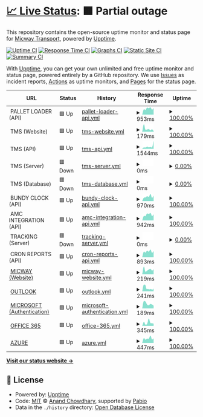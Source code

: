 # [📈 Live Status](https://status.micway.com.au): <!--live status--> **🟧 Partial outage**

This repository contains the open-source uptime monitor and status page for [Micway Transport](https://status.micway.com.au), powered by [Upptime](https://github.com/upptime/upptime).

[![Uptime CI](https://github.com/micway/healthcheck/workflows/Uptime%20CI/badge.svg)](https://github.com/micway/healthcheck/actions?query=workflow%3A%22Uptime+CI%22)
[![Response Time CI](https://github.com/micway/healthcheck/workflows/Response%20Time%20CI/badge.svg)](https://github.com/micway/healthcheck/actions?query=workflow%3A%22Response+Time+CI%22)
[![Graphs CI](https://github.com/micway/healthcheck/workflows/Graphs%20CI/badge.svg)](https://github.com/micway/healthcheck/actions?query=workflow%3A%22Graphs+CI%22)
[![Static Site CI](https://github.com/micway/healthcheck/workflows/Static%20Site%20CI/badge.svg)](https://github.com/micway/healthcheck/actions?query=workflow%3A%22Static+Site+CI%22)
[![Summary CI](https://github.com/micway/healthcheck/workflows/Summary%20CI/badge.svg)](https://github.com/micway/healthcheck/actions?query=workflow%3A%22Summary+CI%22)

With [Upptime](https://upptime.js.org), you can get your own unlimited and free uptime monitor and status page, powered entirely by a GitHub repository. We use [Issues](https://github.com/micway/healthcheck/issues) as incident reports, [Actions](https://github.com/micway/healthcheck/actions) as uptime monitors, and [Pages](https://status.micway.com.au) for the status page.

<!--start: status pages-->
<!-- This summary is generated by Upptime (https://github.com/upptime/upptime) -->
<!-- Do not edit this manually, your changes will be overwritten -->
<!-- prettier-ignore -->
| URL | Status | History | Response Time | Uptime |
| --- | ------ | ------- | ------------- | ------ |
| <img alt="" src="https://icons.duckduckgo.com/ip3/null.ico" height="13"> PALLET LOADER (API) | 🟩 Up | [pallet-loader-api.yml](https://github.com/micway/healthcheck/commits/HEAD/history/pallet-loader-api.yml) | <details><summary><img alt="Response time graph" src="./graphs/pallet-loader-api/response-time-week.png" height="20"> 953ms</summary><br><a href="https://status.micway.com.au/history/pallet-loader-api"><img alt="Response time 1217" src="https://img.shields.io/endpoint?url=https%3A%2F%2Fraw.githubusercontent.com%2Fmicway%2Fhealthcheck%2FHEAD%2Fapi%2Fpallet-loader-api%2Fresponse-time.json"></a><br><a href="https://status.micway.com.au/history/pallet-loader-api"><img alt="24-hour response time 997" src="https://img.shields.io/endpoint?url=https%3A%2F%2Fraw.githubusercontent.com%2Fmicway%2Fhealthcheck%2FHEAD%2Fapi%2Fpallet-loader-api%2Fresponse-time-day.json"></a><br><a href="https://status.micway.com.au/history/pallet-loader-api"><img alt="7-day response time 953" src="https://img.shields.io/endpoint?url=https%3A%2F%2Fraw.githubusercontent.com%2Fmicway%2Fhealthcheck%2FHEAD%2Fapi%2Fpallet-loader-api%2Fresponse-time-week.json"></a><br><a href="https://status.micway.com.au/history/pallet-loader-api"><img alt="30-day response time 955" src="https://img.shields.io/endpoint?url=https%3A%2F%2Fraw.githubusercontent.com%2Fmicway%2Fhealthcheck%2FHEAD%2Fapi%2Fpallet-loader-api%2Fresponse-time-month.json"></a><br><a href="https://status.micway.com.au/history/pallet-loader-api"><img alt="1-year response time 1217" src="https://img.shields.io/endpoint?url=https%3A%2F%2Fraw.githubusercontent.com%2Fmicway%2Fhealthcheck%2FHEAD%2Fapi%2Fpallet-loader-api%2Fresponse-time-year.json"></a></details> | <details><summary><a href="https://status.micway.com.au/history/pallet-loader-api">100.00%</a></summary><a href="https://status.micway.com.au/history/pallet-loader-api"><img alt="All-time uptime 100.00%" src="https://img.shields.io/endpoint?url=https%3A%2F%2Fraw.githubusercontent.com%2Fmicway%2Fhealthcheck%2FHEAD%2Fapi%2Fpallet-loader-api%2Fuptime.json"></a><br><a href="https://status.micway.com.au/history/pallet-loader-api"><img alt="24-hour uptime 100.00%" src="https://img.shields.io/endpoint?url=https%3A%2F%2Fraw.githubusercontent.com%2Fmicway%2Fhealthcheck%2FHEAD%2Fapi%2Fpallet-loader-api%2Fuptime-day.json"></a><br><a href="https://status.micway.com.au/history/pallet-loader-api"><img alt="7-day uptime 100.00%" src="https://img.shields.io/endpoint?url=https%3A%2F%2Fraw.githubusercontent.com%2Fmicway%2Fhealthcheck%2FHEAD%2Fapi%2Fpallet-loader-api%2Fuptime-week.json"></a><br><a href="https://status.micway.com.au/history/pallet-loader-api"><img alt="30-day uptime 100.00%" src="https://img.shields.io/endpoint?url=https%3A%2F%2Fraw.githubusercontent.com%2Fmicway%2Fhealthcheck%2FHEAD%2Fapi%2Fpallet-loader-api%2Fuptime-month.json"></a><br><a href="https://status.micway.com.au/history/pallet-loader-api"><img alt="1-year uptime 100.00%" src="https://img.shields.io/endpoint?url=https%3A%2F%2Fraw.githubusercontent.com%2Fmicway%2Fhealthcheck%2FHEAD%2Fapi%2Fpallet-loader-api%2Fuptime-year.json"></a></details>
| <img alt="" src="https://icons.duckduckgo.com/ip3/null.ico" height="13"> TMS (Website) | 🟩 Up | [tms-website.yml](https://github.com/micway/healthcheck/commits/HEAD/history/tms-website.yml) | <details><summary><img alt="Response time graph" src="./graphs/tms-website/response-time-week.png" height="20"> 179ms</summary><br><a href="https://status.micway.com.au/history/tms-website"><img alt="Response time 231" src="https://img.shields.io/endpoint?url=https%3A%2F%2Fraw.githubusercontent.com%2Fmicway%2Fhealthcheck%2FHEAD%2Fapi%2Ftms-website%2Fresponse-time.json"></a><br><a href="https://status.micway.com.au/history/tms-website"><img alt="24-hour response time 205" src="https://img.shields.io/endpoint?url=https%3A%2F%2Fraw.githubusercontent.com%2Fmicway%2Fhealthcheck%2FHEAD%2Fapi%2Ftms-website%2Fresponse-time-day.json"></a><br><a href="https://status.micway.com.au/history/tms-website"><img alt="7-day response time 179" src="https://img.shields.io/endpoint?url=https%3A%2F%2Fraw.githubusercontent.com%2Fmicway%2Fhealthcheck%2FHEAD%2Fapi%2Ftms-website%2Fresponse-time-week.json"></a><br><a href="https://status.micway.com.au/history/tms-website"><img alt="30-day response time 217" src="https://img.shields.io/endpoint?url=https%3A%2F%2Fraw.githubusercontent.com%2Fmicway%2Fhealthcheck%2FHEAD%2Fapi%2Ftms-website%2Fresponse-time-month.json"></a><br><a href="https://status.micway.com.au/history/tms-website"><img alt="1-year response time 231" src="https://img.shields.io/endpoint?url=https%3A%2F%2Fraw.githubusercontent.com%2Fmicway%2Fhealthcheck%2FHEAD%2Fapi%2Ftms-website%2Fresponse-time-year.json"></a></details> | <details><summary><a href="https://status.micway.com.au/history/tms-website">100.00%</a></summary><a href="https://status.micway.com.au/history/tms-website"><img alt="All-time uptime 100.00%" src="https://img.shields.io/endpoint?url=https%3A%2F%2Fraw.githubusercontent.com%2Fmicway%2Fhealthcheck%2FHEAD%2Fapi%2Ftms-website%2Fuptime.json"></a><br><a href="https://status.micway.com.au/history/tms-website"><img alt="24-hour uptime 100.00%" src="https://img.shields.io/endpoint?url=https%3A%2F%2Fraw.githubusercontent.com%2Fmicway%2Fhealthcheck%2FHEAD%2Fapi%2Ftms-website%2Fuptime-day.json"></a><br><a href="https://status.micway.com.au/history/tms-website"><img alt="7-day uptime 100.00%" src="https://img.shields.io/endpoint?url=https%3A%2F%2Fraw.githubusercontent.com%2Fmicway%2Fhealthcheck%2FHEAD%2Fapi%2Ftms-website%2Fuptime-week.json"></a><br><a href="https://status.micway.com.au/history/tms-website"><img alt="30-day uptime 100.00%" src="https://img.shields.io/endpoint?url=https%3A%2F%2Fraw.githubusercontent.com%2Fmicway%2Fhealthcheck%2FHEAD%2Fapi%2Ftms-website%2Fuptime-month.json"></a><br><a href="https://status.micway.com.au/history/tms-website"><img alt="1-year uptime 100.00%" src="https://img.shields.io/endpoint?url=https%3A%2F%2Fraw.githubusercontent.com%2Fmicway%2Fhealthcheck%2FHEAD%2Fapi%2Ftms-website%2Fuptime-year.json"></a></details>
| <img alt="" src="https://icons.duckduckgo.com/ip3/null.ico" height="13"> TMS (API) | 🟩 Up | [tms-api.yml](https://github.com/micway/healthcheck/commits/HEAD/history/tms-api.yml) | <details><summary><img alt="Response time graph" src="./graphs/tms-api/response-time-week.png" height="20"> 1544ms</summary><br><a href="https://status.micway.com.au/history/tms-api"><img alt="Response time 1126" src="https://img.shields.io/endpoint?url=https%3A%2F%2Fraw.githubusercontent.com%2Fmicway%2Fhealthcheck%2FHEAD%2Fapi%2Ftms-api%2Fresponse-time.json"></a><br><a href="https://status.micway.com.au/history/tms-api"><img alt="24-hour response time 839" src="https://img.shields.io/endpoint?url=https%3A%2F%2Fraw.githubusercontent.com%2Fmicway%2Fhealthcheck%2FHEAD%2Fapi%2Ftms-api%2Fresponse-time-day.json"></a><br><a href="https://status.micway.com.au/history/tms-api"><img alt="7-day response time 1544" src="https://img.shields.io/endpoint?url=https%3A%2F%2Fraw.githubusercontent.com%2Fmicway%2Fhealthcheck%2FHEAD%2Fapi%2Ftms-api%2Fresponse-time-week.json"></a><br><a href="https://status.micway.com.au/history/tms-api"><img alt="30-day response time 1083" src="https://img.shields.io/endpoint?url=https%3A%2F%2Fraw.githubusercontent.com%2Fmicway%2Fhealthcheck%2FHEAD%2Fapi%2Ftms-api%2Fresponse-time-month.json"></a><br><a href="https://status.micway.com.au/history/tms-api"><img alt="1-year response time 1126" src="https://img.shields.io/endpoint?url=https%3A%2F%2Fraw.githubusercontent.com%2Fmicway%2Fhealthcheck%2FHEAD%2Fapi%2Ftms-api%2Fresponse-time-year.json"></a></details> | <details><summary><a href="https://status.micway.com.au/history/tms-api">100.00%</a></summary><a href="https://status.micway.com.au/history/tms-api"><img alt="All-time uptime 99.98%" src="https://img.shields.io/endpoint?url=https%3A%2F%2Fraw.githubusercontent.com%2Fmicway%2Fhealthcheck%2FHEAD%2Fapi%2Ftms-api%2Fuptime.json"></a><br><a href="https://status.micway.com.au/history/tms-api"><img alt="24-hour uptime 100.00%" src="https://img.shields.io/endpoint?url=https%3A%2F%2Fraw.githubusercontent.com%2Fmicway%2Fhealthcheck%2FHEAD%2Fapi%2Ftms-api%2Fuptime-day.json"></a><br><a href="https://status.micway.com.au/history/tms-api"><img alt="7-day uptime 100.00%" src="https://img.shields.io/endpoint?url=https%3A%2F%2Fraw.githubusercontent.com%2Fmicway%2Fhealthcheck%2FHEAD%2Fapi%2Ftms-api%2Fuptime-week.json"></a><br><a href="https://status.micway.com.au/history/tms-api"><img alt="30-day uptime 100.00%" src="https://img.shields.io/endpoint?url=https%3A%2F%2Fraw.githubusercontent.com%2Fmicway%2Fhealthcheck%2FHEAD%2Fapi%2Ftms-api%2Fuptime-month.json"></a><br><a href="https://status.micway.com.au/history/tms-api"><img alt="1-year uptime 99.98%" src="https://img.shields.io/endpoint?url=https%3A%2F%2Fraw.githubusercontent.com%2Fmicway%2Fhealthcheck%2FHEAD%2Fapi%2Ftms-api%2Fuptime-year.json"></a></details>
| <img alt="" src="https://icons.duckduckgo.com/ip3/null.ico" height="13"> TMS (Server) | 🟥 Down | [tms-server.yml](https://github.com/micway/healthcheck/commits/HEAD/history/tms-server.yml) | <details><summary><img alt="Response time graph" src="./graphs/tms-server/response-time-week.png" height="20"> 0ms</summary><br><a href="https://status.micway.com.au/history/tms-server"><img alt="Response time 0" src="https://img.shields.io/endpoint?url=https%3A%2F%2Fraw.githubusercontent.com%2Fmicway%2Fhealthcheck%2FHEAD%2Fapi%2Ftms-server%2Fresponse-time.json"></a><br><a href="https://status.micway.com.au/history/tms-server"><img alt="24-hour response time 0" src="https://img.shields.io/endpoint?url=https%3A%2F%2Fraw.githubusercontent.com%2Fmicway%2Fhealthcheck%2FHEAD%2Fapi%2Ftms-server%2Fresponse-time-day.json"></a><br><a href="https://status.micway.com.au/history/tms-server"><img alt="7-day response time 0" src="https://img.shields.io/endpoint?url=https%3A%2F%2Fraw.githubusercontent.com%2Fmicway%2Fhealthcheck%2FHEAD%2Fapi%2Ftms-server%2Fresponse-time-week.json"></a><br><a href="https://status.micway.com.au/history/tms-server"><img alt="30-day response time 0" src="https://img.shields.io/endpoint?url=https%3A%2F%2Fraw.githubusercontent.com%2Fmicway%2Fhealthcheck%2FHEAD%2Fapi%2Ftms-server%2Fresponse-time-month.json"></a><br><a href="https://status.micway.com.au/history/tms-server"><img alt="1-year response time 0" src="https://img.shields.io/endpoint?url=https%3A%2F%2Fraw.githubusercontent.com%2Fmicway%2Fhealthcheck%2FHEAD%2Fapi%2Ftms-server%2Fresponse-time-year.json"></a></details> | <details><summary><a href="https://status.micway.com.au/history/tms-server">0.00%</a></summary><a href="https://status.micway.com.au/history/tms-server"><img alt="All-time uptime 0.00%" src="https://img.shields.io/endpoint?url=https%3A%2F%2Fraw.githubusercontent.com%2Fmicway%2Fhealthcheck%2FHEAD%2Fapi%2Ftms-server%2Fuptime.json"></a><br><a href="https://status.micway.com.au/history/tms-server"><img alt="24-hour uptime 0.00%" src="https://img.shields.io/endpoint?url=https%3A%2F%2Fraw.githubusercontent.com%2Fmicway%2Fhealthcheck%2FHEAD%2Fapi%2Ftms-server%2Fuptime-day.json"></a><br><a href="https://status.micway.com.au/history/tms-server"><img alt="7-day uptime 0.00%" src="https://img.shields.io/endpoint?url=https%3A%2F%2Fraw.githubusercontent.com%2Fmicway%2Fhealthcheck%2FHEAD%2Fapi%2Ftms-server%2Fuptime-week.json"></a><br><a href="https://status.micway.com.au/history/tms-server"><img alt="30-day uptime 0.00%" src="https://img.shields.io/endpoint?url=https%3A%2F%2Fraw.githubusercontent.com%2Fmicway%2Fhealthcheck%2FHEAD%2Fapi%2Ftms-server%2Fuptime-month.json"></a><br><a href="https://status.micway.com.au/history/tms-server"><img alt="1-year uptime 0.00%" src="https://img.shields.io/endpoint?url=https%3A%2F%2Fraw.githubusercontent.com%2Fmicway%2Fhealthcheck%2FHEAD%2Fapi%2Ftms-server%2Fuptime-year.json"></a></details>
| <img alt="" src="https://icons.duckduckgo.com/ip3/null.ico" height="13"> TMS (Database) | 🟥 Down | [tms-database.yml](https://github.com/micway/healthcheck/commits/HEAD/history/tms-database.yml) | <details><summary><img alt="Response time graph" src="./graphs/tms-database/response-time-week.png" height="20"> 0ms</summary><br><a href="https://status.micway.com.au/history/tms-database"><img alt="Response time 0" src="https://img.shields.io/endpoint?url=https%3A%2F%2Fraw.githubusercontent.com%2Fmicway%2Fhealthcheck%2FHEAD%2Fapi%2Ftms-database%2Fresponse-time.json"></a><br><a href="https://status.micway.com.au/history/tms-database"><img alt="24-hour response time 0" src="https://img.shields.io/endpoint?url=https%3A%2F%2Fraw.githubusercontent.com%2Fmicway%2Fhealthcheck%2FHEAD%2Fapi%2Ftms-database%2Fresponse-time-day.json"></a><br><a href="https://status.micway.com.au/history/tms-database"><img alt="7-day response time 0" src="https://img.shields.io/endpoint?url=https%3A%2F%2Fraw.githubusercontent.com%2Fmicway%2Fhealthcheck%2FHEAD%2Fapi%2Ftms-database%2Fresponse-time-week.json"></a><br><a href="https://status.micway.com.au/history/tms-database"><img alt="30-day response time 0" src="https://img.shields.io/endpoint?url=https%3A%2F%2Fraw.githubusercontent.com%2Fmicway%2Fhealthcheck%2FHEAD%2Fapi%2Ftms-database%2Fresponse-time-month.json"></a><br><a href="https://status.micway.com.au/history/tms-database"><img alt="1-year response time 0" src="https://img.shields.io/endpoint?url=https%3A%2F%2Fraw.githubusercontent.com%2Fmicway%2Fhealthcheck%2FHEAD%2Fapi%2Ftms-database%2Fresponse-time-year.json"></a></details> | <details><summary><a href="https://status.micway.com.au/history/tms-database">0.00%</a></summary><a href="https://status.micway.com.au/history/tms-database"><img alt="All-time uptime 0.00%" src="https://img.shields.io/endpoint?url=https%3A%2F%2Fraw.githubusercontent.com%2Fmicway%2Fhealthcheck%2FHEAD%2Fapi%2Ftms-database%2Fuptime.json"></a><br><a href="https://status.micway.com.au/history/tms-database"><img alt="24-hour uptime 0.00%" src="https://img.shields.io/endpoint?url=https%3A%2F%2Fraw.githubusercontent.com%2Fmicway%2Fhealthcheck%2FHEAD%2Fapi%2Ftms-database%2Fuptime-day.json"></a><br><a href="https://status.micway.com.au/history/tms-database"><img alt="7-day uptime 0.00%" src="https://img.shields.io/endpoint?url=https%3A%2F%2Fraw.githubusercontent.com%2Fmicway%2Fhealthcheck%2FHEAD%2Fapi%2Ftms-database%2Fuptime-week.json"></a><br><a href="https://status.micway.com.au/history/tms-database"><img alt="30-day uptime 0.00%" src="https://img.shields.io/endpoint?url=https%3A%2F%2Fraw.githubusercontent.com%2Fmicway%2Fhealthcheck%2FHEAD%2Fapi%2Ftms-database%2Fuptime-month.json"></a><br><a href="https://status.micway.com.au/history/tms-database"><img alt="1-year uptime 0.00%" src="https://img.shields.io/endpoint?url=https%3A%2F%2Fraw.githubusercontent.com%2Fmicway%2Fhealthcheck%2FHEAD%2Fapi%2Ftms-database%2Fuptime-year.json"></a></details>
| <img alt="" src="https://icons.duckduckgo.com/ip3/null.ico" height="13"> BUNDY CLOCK (API) | 🟩 Up | [bundy-clock-api.yml](https://github.com/micway/healthcheck/commits/HEAD/history/bundy-clock-api.yml) | <details><summary><img alt="Response time graph" src="./graphs/bundy-clock-api/response-time-week.png" height="20"> 970ms</summary><br><a href="https://status.micway.com.au/history/bundy-clock-api"><img alt="Response time 930" src="https://img.shields.io/endpoint?url=https%3A%2F%2Fraw.githubusercontent.com%2Fmicway%2Fhealthcheck%2FHEAD%2Fapi%2Fbundy-clock-api%2Fresponse-time.json"></a><br><a href="https://status.micway.com.au/history/bundy-clock-api"><img alt="24-hour response time 966" src="https://img.shields.io/endpoint?url=https%3A%2F%2Fraw.githubusercontent.com%2Fmicway%2Fhealthcheck%2FHEAD%2Fapi%2Fbundy-clock-api%2Fresponse-time-day.json"></a><br><a href="https://status.micway.com.au/history/bundy-clock-api"><img alt="7-day response time 970" src="https://img.shields.io/endpoint?url=https%3A%2F%2Fraw.githubusercontent.com%2Fmicway%2Fhealthcheck%2FHEAD%2Fapi%2Fbundy-clock-api%2Fresponse-time-week.json"></a><br><a href="https://status.micway.com.au/history/bundy-clock-api"><img alt="30-day response time 930" src="https://img.shields.io/endpoint?url=https%3A%2F%2Fraw.githubusercontent.com%2Fmicway%2Fhealthcheck%2FHEAD%2Fapi%2Fbundy-clock-api%2Fresponse-time-month.json"></a><br><a href="https://status.micway.com.au/history/bundy-clock-api"><img alt="1-year response time 930" src="https://img.shields.io/endpoint?url=https%3A%2F%2Fraw.githubusercontent.com%2Fmicway%2Fhealthcheck%2FHEAD%2Fapi%2Fbundy-clock-api%2Fresponse-time-year.json"></a></details> | <details><summary><a href="https://status.micway.com.au/history/bundy-clock-api">100.00%</a></summary><a href="https://status.micway.com.au/history/bundy-clock-api"><img alt="All-time uptime 100.00%" src="https://img.shields.io/endpoint?url=https%3A%2F%2Fraw.githubusercontent.com%2Fmicway%2Fhealthcheck%2FHEAD%2Fapi%2Fbundy-clock-api%2Fuptime.json"></a><br><a href="https://status.micway.com.au/history/bundy-clock-api"><img alt="24-hour uptime 100.00%" src="https://img.shields.io/endpoint?url=https%3A%2F%2Fraw.githubusercontent.com%2Fmicway%2Fhealthcheck%2FHEAD%2Fapi%2Fbundy-clock-api%2Fuptime-day.json"></a><br><a href="https://status.micway.com.au/history/bundy-clock-api"><img alt="7-day uptime 100.00%" src="https://img.shields.io/endpoint?url=https%3A%2F%2Fraw.githubusercontent.com%2Fmicway%2Fhealthcheck%2FHEAD%2Fapi%2Fbundy-clock-api%2Fuptime-week.json"></a><br><a href="https://status.micway.com.au/history/bundy-clock-api"><img alt="30-day uptime 100.00%" src="https://img.shields.io/endpoint?url=https%3A%2F%2Fraw.githubusercontent.com%2Fmicway%2Fhealthcheck%2FHEAD%2Fapi%2Fbundy-clock-api%2Fuptime-month.json"></a><br><a href="https://status.micway.com.au/history/bundy-clock-api"><img alt="1-year uptime 100.00%" src="https://img.shields.io/endpoint?url=https%3A%2F%2Fraw.githubusercontent.com%2Fmicway%2Fhealthcheck%2FHEAD%2Fapi%2Fbundy-clock-api%2Fuptime-year.json"></a></details>
| <img alt="" src="https://icons.duckduckgo.com/ip3/null.ico" height="13"> AMC INTEGRATION (API) | 🟩 Up | [amc-integration-api.yml](https://github.com/micway/healthcheck/commits/HEAD/history/amc-integration-api.yml) | <details><summary><img alt="Response time graph" src="./graphs/amc-integration-api/response-time-week.png" height="20"> 942ms</summary><br><a href="https://status.micway.com.au/history/amc-integration-api"><img alt="Response time 1064" src="https://img.shields.io/endpoint?url=https%3A%2F%2Fraw.githubusercontent.com%2Fmicway%2Fhealthcheck%2FHEAD%2Fapi%2Famc-integration-api%2Fresponse-time.json"></a><br><a href="https://status.micway.com.au/history/amc-integration-api"><img alt="24-hour response time 1054" src="https://img.shields.io/endpoint?url=https%3A%2F%2Fraw.githubusercontent.com%2Fmicway%2Fhealthcheck%2FHEAD%2Fapi%2Famc-integration-api%2Fresponse-time-day.json"></a><br><a href="https://status.micway.com.au/history/amc-integration-api"><img alt="7-day response time 942" src="https://img.shields.io/endpoint?url=https%3A%2F%2Fraw.githubusercontent.com%2Fmicway%2Fhealthcheck%2FHEAD%2Fapi%2Famc-integration-api%2Fresponse-time-week.json"></a><br><a href="https://status.micway.com.au/history/amc-integration-api"><img alt="30-day response time 1018" src="https://img.shields.io/endpoint?url=https%3A%2F%2Fraw.githubusercontent.com%2Fmicway%2Fhealthcheck%2FHEAD%2Fapi%2Famc-integration-api%2Fresponse-time-month.json"></a><br><a href="https://status.micway.com.au/history/amc-integration-api"><img alt="1-year response time 1064" src="https://img.shields.io/endpoint?url=https%3A%2F%2Fraw.githubusercontent.com%2Fmicway%2Fhealthcheck%2FHEAD%2Fapi%2Famc-integration-api%2Fresponse-time-year.json"></a></details> | <details><summary><a href="https://status.micway.com.au/history/amc-integration-api">100.00%</a></summary><a href="https://status.micway.com.au/history/amc-integration-api"><img alt="All-time uptime 99.93%" src="https://img.shields.io/endpoint?url=https%3A%2F%2Fraw.githubusercontent.com%2Fmicway%2Fhealthcheck%2FHEAD%2Fapi%2Famc-integration-api%2Fuptime.json"></a><br><a href="https://status.micway.com.au/history/amc-integration-api"><img alt="24-hour uptime 100.00%" src="https://img.shields.io/endpoint?url=https%3A%2F%2Fraw.githubusercontent.com%2Fmicway%2Fhealthcheck%2FHEAD%2Fapi%2Famc-integration-api%2Fuptime-day.json"></a><br><a href="https://status.micway.com.au/history/amc-integration-api"><img alt="7-day uptime 100.00%" src="https://img.shields.io/endpoint?url=https%3A%2F%2Fraw.githubusercontent.com%2Fmicway%2Fhealthcheck%2FHEAD%2Fapi%2Famc-integration-api%2Fuptime-week.json"></a><br><a href="https://status.micway.com.au/history/amc-integration-api"><img alt="30-day uptime 99.85%" src="https://img.shields.io/endpoint?url=https%3A%2F%2Fraw.githubusercontent.com%2Fmicway%2Fhealthcheck%2FHEAD%2Fapi%2Famc-integration-api%2Fuptime-month.json"></a><br><a href="https://status.micway.com.au/history/amc-integration-api"><img alt="1-year uptime 99.93%" src="https://img.shields.io/endpoint?url=https%3A%2F%2Fraw.githubusercontent.com%2Fmicway%2Fhealthcheck%2FHEAD%2Fapi%2Famc-integration-api%2Fuptime-year.json"></a></details>
| <img alt="" src="https://icons.duckduckgo.com/ip3/null.ico" height="13"> TRACKING (Server) | 🟥 Down | [tracking-server.yml](https://github.com/micway/healthcheck/commits/HEAD/history/tracking-server.yml) | <details><summary><img alt="Response time graph" src="./graphs/tracking-server/response-time-week.png" height="20"> 0ms</summary><br><a href="https://status.micway.com.au/history/tracking-server"><img alt="Response time 0" src="https://img.shields.io/endpoint?url=https%3A%2F%2Fraw.githubusercontent.com%2Fmicway%2Fhealthcheck%2FHEAD%2Fapi%2Ftracking-server%2Fresponse-time.json"></a><br><a href="https://status.micway.com.au/history/tracking-server"><img alt="24-hour response time 0" src="https://img.shields.io/endpoint?url=https%3A%2F%2Fraw.githubusercontent.com%2Fmicway%2Fhealthcheck%2FHEAD%2Fapi%2Ftracking-server%2Fresponse-time-day.json"></a><br><a href="https://status.micway.com.au/history/tracking-server"><img alt="7-day response time 0" src="https://img.shields.io/endpoint?url=https%3A%2F%2Fraw.githubusercontent.com%2Fmicway%2Fhealthcheck%2FHEAD%2Fapi%2Ftracking-server%2Fresponse-time-week.json"></a><br><a href="https://status.micway.com.au/history/tracking-server"><img alt="30-day response time 0" src="https://img.shields.io/endpoint?url=https%3A%2F%2Fraw.githubusercontent.com%2Fmicway%2Fhealthcheck%2FHEAD%2Fapi%2Ftracking-server%2Fresponse-time-month.json"></a><br><a href="https://status.micway.com.au/history/tracking-server"><img alt="1-year response time 0" src="https://img.shields.io/endpoint?url=https%3A%2F%2Fraw.githubusercontent.com%2Fmicway%2Fhealthcheck%2FHEAD%2Fapi%2Ftracking-server%2Fresponse-time-year.json"></a></details> | <details><summary><a href="https://status.micway.com.au/history/tracking-server">0.00%</a></summary><a href="https://status.micway.com.au/history/tracking-server"><img alt="All-time uptime 0.00%" src="https://img.shields.io/endpoint?url=https%3A%2F%2Fraw.githubusercontent.com%2Fmicway%2Fhealthcheck%2FHEAD%2Fapi%2Ftracking-server%2Fuptime.json"></a><br><a href="https://status.micway.com.au/history/tracking-server"><img alt="24-hour uptime 0.00%" src="https://img.shields.io/endpoint?url=https%3A%2F%2Fraw.githubusercontent.com%2Fmicway%2Fhealthcheck%2FHEAD%2Fapi%2Ftracking-server%2Fuptime-day.json"></a><br><a href="https://status.micway.com.au/history/tracking-server"><img alt="7-day uptime 0.00%" src="https://img.shields.io/endpoint?url=https%3A%2F%2Fraw.githubusercontent.com%2Fmicway%2Fhealthcheck%2FHEAD%2Fapi%2Ftracking-server%2Fuptime-week.json"></a><br><a href="https://status.micway.com.au/history/tracking-server"><img alt="30-day uptime 0.00%" src="https://img.shields.io/endpoint?url=https%3A%2F%2Fraw.githubusercontent.com%2Fmicway%2Fhealthcheck%2FHEAD%2Fapi%2Ftracking-server%2Fuptime-month.json"></a><br><a href="https://status.micway.com.au/history/tracking-server"><img alt="1-year uptime 0.00%" src="https://img.shields.io/endpoint?url=https%3A%2F%2Fraw.githubusercontent.com%2Fmicway%2Fhealthcheck%2FHEAD%2Fapi%2Ftracking-server%2Fuptime-year.json"></a></details>
| <img alt="" src="https://icons.duckduckgo.com/ip3/null.ico" height="13"> CRON REPORTS (API) | 🟩 Up | [cron-reports-api.yml](https://github.com/micway/healthcheck/commits/HEAD/history/cron-reports-api.yml) | <details><summary><img alt="Response time graph" src="./graphs/cron-reports-api/response-time-week.png" height="20"> 893ms</summary><br><a href="https://status.micway.com.au/history/cron-reports-api"><img alt="Response time 924" src="https://img.shields.io/endpoint?url=https%3A%2F%2Fraw.githubusercontent.com%2Fmicway%2Fhealthcheck%2FHEAD%2Fapi%2Fcron-reports-api%2Fresponse-time.json"></a><br><a href="https://status.micway.com.au/history/cron-reports-api"><img alt="24-hour response time 827" src="https://img.shields.io/endpoint?url=https%3A%2F%2Fraw.githubusercontent.com%2Fmicway%2Fhealthcheck%2FHEAD%2Fapi%2Fcron-reports-api%2Fresponse-time-day.json"></a><br><a href="https://status.micway.com.au/history/cron-reports-api"><img alt="7-day response time 893" src="https://img.shields.io/endpoint?url=https%3A%2F%2Fraw.githubusercontent.com%2Fmicway%2Fhealthcheck%2FHEAD%2Fapi%2Fcron-reports-api%2Fresponse-time-week.json"></a><br><a href="https://status.micway.com.au/history/cron-reports-api"><img alt="30-day response time 949" src="https://img.shields.io/endpoint?url=https%3A%2F%2Fraw.githubusercontent.com%2Fmicway%2Fhealthcheck%2FHEAD%2Fapi%2Fcron-reports-api%2Fresponse-time-month.json"></a><br><a href="https://status.micway.com.au/history/cron-reports-api"><img alt="1-year response time 924" src="https://img.shields.io/endpoint?url=https%3A%2F%2Fraw.githubusercontent.com%2Fmicway%2Fhealthcheck%2FHEAD%2Fapi%2Fcron-reports-api%2Fresponse-time-year.json"></a></details> | <details><summary><a href="https://status.micway.com.au/history/cron-reports-api">100.00%</a></summary><a href="https://status.micway.com.au/history/cron-reports-api"><img alt="All-time uptime 100.00%" src="https://img.shields.io/endpoint?url=https%3A%2F%2Fraw.githubusercontent.com%2Fmicway%2Fhealthcheck%2FHEAD%2Fapi%2Fcron-reports-api%2Fuptime.json"></a><br><a href="https://status.micway.com.au/history/cron-reports-api"><img alt="24-hour uptime 100.00%" src="https://img.shields.io/endpoint?url=https%3A%2F%2Fraw.githubusercontent.com%2Fmicway%2Fhealthcheck%2FHEAD%2Fapi%2Fcron-reports-api%2Fuptime-day.json"></a><br><a href="https://status.micway.com.au/history/cron-reports-api"><img alt="7-day uptime 100.00%" src="https://img.shields.io/endpoint?url=https%3A%2F%2Fraw.githubusercontent.com%2Fmicway%2Fhealthcheck%2FHEAD%2Fapi%2Fcron-reports-api%2Fuptime-week.json"></a><br><a href="https://status.micway.com.au/history/cron-reports-api"><img alt="30-day uptime 100.00%" src="https://img.shields.io/endpoint?url=https%3A%2F%2Fraw.githubusercontent.com%2Fmicway%2Fhealthcheck%2FHEAD%2Fapi%2Fcron-reports-api%2Fuptime-month.json"></a><br><a href="https://status.micway.com.au/history/cron-reports-api"><img alt="1-year uptime 100.00%" src="https://img.shields.io/endpoint?url=https%3A%2F%2Fraw.githubusercontent.com%2Fmicway%2Fhealthcheck%2FHEAD%2Fapi%2Fcron-reports-api%2Fuptime-year.json"></a></details>
| <img alt="" src="https://icons.duckduckgo.com/ip3/www.micway.com.au.ico" height="13"> [MICWAY (Website)](https://www.micway.com.au) | 🟩 Up | [micway-website.yml](https://github.com/micway/healthcheck/commits/HEAD/history/micway-website.yml) | <details><summary><img alt="Response time graph" src="./graphs/micway-website/response-time-week.png" height="20"> 219ms</summary><br><a href="https://status.micway.com.au/history/micway-website"><img alt="Response time 144" src="https://img.shields.io/endpoint?url=https%3A%2F%2Fraw.githubusercontent.com%2Fmicway%2Fhealthcheck%2FHEAD%2Fapi%2Fmicway-website%2Fresponse-time.json"></a><br><a href="https://status.micway.com.au/history/micway-website"><img alt="24-hour response time 91" src="https://img.shields.io/endpoint?url=https%3A%2F%2Fraw.githubusercontent.com%2Fmicway%2Fhealthcheck%2FHEAD%2Fapi%2Fmicway-website%2Fresponse-time-day.json"></a><br><a href="https://status.micway.com.au/history/micway-website"><img alt="7-day response time 219" src="https://img.shields.io/endpoint?url=https%3A%2F%2Fraw.githubusercontent.com%2Fmicway%2Fhealthcheck%2FHEAD%2Fapi%2Fmicway-website%2Fresponse-time-week.json"></a><br><a href="https://status.micway.com.au/history/micway-website"><img alt="30-day response time 175" src="https://img.shields.io/endpoint?url=https%3A%2F%2Fraw.githubusercontent.com%2Fmicway%2Fhealthcheck%2FHEAD%2Fapi%2Fmicway-website%2Fresponse-time-month.json"></a><br><a href="https://status.micway.com.au/history/micway-website"><img alt="1-year response time 144" src="https://img.shields.io/endpoint?url=https%3A%2F%2Fraw.githubusercontent.com%2Fmicway%2Fhealthcheck%2FHEAD%2Fapi%2Fmicway-website%2Fresponse-time-year.json"></a></details> | <details><summary><a href="https://status.micway.com.au/history/micway-website">100.00%</a></summary><a href="https://status.micway.com.au/history/micway-website"><img alt="All-time uptime 100.00%" src="https://img.shields.io/endpoint?url=https%3A%2F%2Fraw.githubusercontent.com%2Fmicway%2Fhealthcheck%2FHEAD%2Fapi%2Fmicway-website%2Fuptime.json"></a><br><a href="https://status.micway.com.au/history/micway-website"><img alt="24-hour uptime 100.00%" src="https://img.shields.io/endpoint?url=https%3A%2F%2Fraw.githubusercontent.com%2Fmicway%2Fhealthcheck%2FHEAD%2Fapi%2Fmicway-website%2Fuptime-day.json"></a><br><a href="https://status.micway.com.au/history/micway-website"><img alt="7-day uptime 100.00%" src="https://img.shields.io/endpoint?url=https%3A%2F%2Fraw.githubusercontent.com%2Fmicway%2Fhealthcheck%2FHEAD%2Fapi%2Fmicway-website%2Fuptime-week.json"></a><br><a href="https://status.micway.com.au/history/micway-website"><img alt="30-day uptime 100.00%" src="https://img.shields.io/endpoint?url=https%3A%2F%2Fraw.githubusercontent.com%2Fmicway%2Fhealthcheck%2FHEAD%2Fapi%2Fmicway-website%2Fuptime-month.json"></a><br><a href="https://status.micway.com.au/history/micway-website"><img alt="1-year uptime 100.00%" src="https://img.shields.io/endpoint?url=https%3A%2F%2Fraw.githubusercontent.com%2Fmicway%2Fhealthcheck%2FHEAD%2Fapi%2Fmicway-website%2Fuptime-year.json"></a></details>
| <img alt="" src="https://icons.duckduckgo.com/ip3/outlook.office365.com.ico" height="13"> [OUTLOOK](https://outlook.office365.com/owa/) | 🟩 Up | [outlook.yml](https://github.com/micway/healthcheck/commits/HEAD/history/outlook.yml) | <details><summary><img alt="Response time graph" src="./graphs/outlook/response-time-week.png" height="20"> 241ms</summary><br><a href="https://status.micway.com.au/history/outlook"><img alt="Response time 307" src="https://img.shields.io/endpoint?url=https%3A%2F%2Fraw.githubusercontent.com%2Fmicway%2Fhealthcheck%2FHEAD%2Fapi%2Foutlook%2Fresponse-time.json"></a><br><a href="https://status.micway.com.au/history/outlook"><img alt="24-hour response time 389" src="https://img.shields.io/endpoint?url=https%3A%2F%2Fraw.githubusercontent.com%2Fmicway%2Fhealthcheck%2FHEAD%2Fapi%2Foutlook%2Fresponse-time-day.json"></a><br><a href="https://status.micway.com.au/history/outlook"><img alt="7-day response time 241" src="https://img.shields.io/endpoint?url=https%3A%2F%2Fraw.githubusercontent.com%2Fmicway%2Fhealthcheck%2FHEAD%2Fapi%2Foutlook%2Fresponse-time-week.json"></a><br><a href="https://status.micway.com.au/history/outlook"><img alt="30-day response time 292" src="https://img.shields.io/endpoint?url=https%3A%2F%2Fraw.githubusercontent.com%2Fmicway%2Fhealthcheck%2FHEAD%2Fapi%2Foutlook%2Fresponse-time-month.json"></a><br><a href="https://status.micway.com.au/history/outlook"><img alt="1-year response time 307" src="https://img.shields.io/endpoint?url=https%3A%2F%2Fraw.githubusercontent.com%2Fmicway%2Fhealthcheck%2FHEAD%2Fapi%2Foutlook%2Fresponse-time-year.json"></a></details> | <details><summary><a href="https://status.micway.com.au/history/outlook">100.00%</a></summary><a href="https://status.micway.com.au/history/outlook"><img alt="All-time uptime 100.00%" src="https://img.shields.io/endpoint?url=https%3A%2F%2Fraw.githubusercontent.com%2Fmicway%2Fhealthcheck%2FHEAD%2Fapi%2Foutlook%2Fuptime.json"></a><br><a href="https://status.micway.com.au/history/outlook"><img alt="24-hour uptime 100.00%" src="https://img.shields.io/endpoint?url=https%3A%2F%2Fraw.githubusercontent.com%2Fmicway%2Fhealthcheck%2FHEAD%2Fapi%2Foutlook%2Fuptime-day.json"></a><br><a href="https://status.micway.com.au/history/outlook"><img alt="7-day uptime 100.00%" src="https://img.shields.io/endpoint?url=https%3A%2F%2Fraw.githubusercontent.com%2Fmicway%2Fhealthcheck%2FHEAD%2Fapi%2Foutlook%2Fuptime-week.json"></a><br><a href="https://status.micway.com.au/history/outlook"><img alt="30-day uptime 100.00%" src="https://img.shields.io/endpoint?url=https%3A%2F%2Fraw.githubusercontent.com%2Fmicway%2Fhealthcheck%2FHEAD%2Fapi%2Foutlook%2Fuptime-month.json"></a><br><a href="https://status.micway.com.au/history/outlook"><img alt="1-year uptime 100.00%" src="https://img.shields.io/endpoint?url=https%3A%2F%2Fraw.githubusercontent.com%2Fmicway%2Fhealthcheck%2FHEAD%2Fapi%2Foutlook%2Fuptime-year.json"></a></details>
| <img alt="" src="https://icons.duckduckgo.com/ip3/login.microsoftonline.com.ico" height="13"> [MICROSOFT (Authentication)](https://login.microsoftonline.com) | 🟩 Up | [microsoft-authentication.yml](https://github.com/micway/healthcheck/commits/HEAD/history/microsoft-authentication.yml) | <details><summary><img alt="Response time graph" src="./graphs/microsoft-authentication/response-time-week.png" height="20"> 189ms</summary><br><a href="https://status.micway.com.au/history/microsoft-authentication"><img alt="Response time 206" src="https://img.shields.io/endpoint?url=https%3A%2F%2Fraw.githubusercontent.com%2Fmicway%2Fhealthcheck%2FHEAD%2Fapi%2Fmicrosoft-authentication%2Fresponse-time.json"></a><br><a href="https://status.micway.com.au/history/microsoft-authentication"><img alt="24-hour response time 210" src="https://img.shields.io/endpoint?url=https%3A%2F%2Fraw.githubusercontent.com%2Fmicway%2Fhealthcheck%2FHEAD%2Fapi%2Fmicrosoft-authentication%2Fresponse-time-day.json"></a><br><a href="https://status.micway.com.au/history/microsoft-authentication"><img alt="7-day response time 189" src="https://img.shields.io/endpoint?url=https%3A%2F%2Fraw.githubusercontent.com%2Fmicway%2Fhealthcheck%2FHEAD%2Fapi%2Fmicrosoft-authentication%2Fresponse-time-week.json"></a><br><a href="https://status.micway.com.au/history/microsoft-authentication"><img alt="30-day response time 205" src="https://img.shields.io/endpoint?url=https%3A%2F%2Fraw.githubusercontent.com%2Fmicway%2Fhealthcheck%2FHEAD%2Fapi%2Fmicrosoft-authentication%2Fresponse-time-month.json"></a><br><a href="https://status.micway.com.au/history/microsoft-authentication"><img alt="1-year response time 206" src="https://img.shields.io/endpoint?url=https%3A%2F%2Fraw.githubusercontent.com%2Fmicway%2Fhealthcheck%2FHEAD%2Fapi%2Fmicrosoft-authentication%2Fresponse-time-year.json"></a></details> | <details><summary><a href="https://status.micway.com.au/history/microsoft-authentication">100.00%</a></summary><a href="https://status.micway.com.au/history/microsoft-authentication"><img alt="All-time uptime 100.00%" src="https://img.shields.io/endpoint?url=https%3A%2F%2Fraw.githubusercontent.com%2Fmicway%2Fhealthcheck%2FHEAD%2Fapi%2Fmicrosoft-authentication%2Fuptime.json"></a><br><a href="https://status.micway.com.au/history/microsoft-authentication"><img alt="24-hour uptime 100.00%" src="https://img.shields.io/endpoint?url=https%3A%2F%2Fraw.githubusercontent.com%2Fmicway%2Fhealthcheck%2FHEAD%2Fapi%2Fmicrosoft-authentication%2Fuptime-day.json"></a><br><a href="https://status.micway.com.au/history/microsoft-authentication"><img alt="7-day uptime 100.00%" src="https://img.shields.io/endpoint?url=https%3A%2F%2Fraw.githubusercontent.com%2Fmicway%2Fhealthcheck%2FHEAD%2Fapi%2Fmicrosoft-authentication%2Fuptime-week.json"></a><br><a href="https://status.micway.com.au/history/microsoft-authentication"><img alt="30-day uptime 100.00%" src="https://img.shields.io/endpoint?url=https%3A%2F%2Fraw.githubusercontent.com%2Fmicway%2Fhealthcheck%2FHEAD%2Fapi%2Fmicrosoft-authentication%2Fuptime-month.json"></a><br><a href="https://status.micway.com.au/history/microsoft-authentication"><img alt="1-year uptime 100.00%" src="https://img.shields.io/endpoint?url=https%3A%2F%2Fraw.githubusercontent.com%2Fmicway%2Fhealthcheck%2FHEAD%2Fapi%2Fmicrosoft-authentication%2Fuptime-year.json"></a></details>
| <img alt="" src="https://icons.duckduckgo.com/ip3/graph.microsoft.com.ico" height="13"> [OFFICE 365](https://graph.microsoft.com) | 🟩 Up | [office-365.yml](https://github.com/micway/healthcheck/commits/HEAD/history/office-365.yml) | <details><summary><img alt="Response time graph" src="./graphs/office-365/response-time-week.png" height="20"> 345ms</summary><br><a href="https://status.micway.com.au/history/office-365"><img alt="Response time 279" src="https://img.shields.io/endpoint?url=https%3A%2F%2Fraw.githubusercontent.com%2Fmicway%2Fhealthcheck%2FHEAD%2Fapi%2Foffice-365%2Fresponse-time.json"></a><br><a href="https://status.micway.com.au/history/office-365"><img alt="24-hour response time 544" src="https://img.shields.io/endpoint?url=https%3A%2F%2Fraw.githubusercontent.com%2Fmicway%2Fhealthcheck%2FHEAD%2Fapi%2Foffice-365%2Fresponse-time-day.json"></a><br><a href="https://status.micway.com.au/history/office-365"><img alt="7-day response time 345" src="https://img.shields.io/endpoint?url=https%3A%2F%2Fraw.githubusercontent.com%2Fmicway%2Fhealthcheck%2FHEAD%2Fapi%2Foffice-365%2Fresponse-time-week.json"></a><br><a href="https://status.micway.com.au/history/office-365"><img alt="30-day response time 276" src="https://img.shields.io/endpoint?url=https%3A%2F%2Fraw.githubusercontent.com%2Fmicway%2Fhealthcheck%2FHEAD%2Fapi%2Foffice-365%2Fresponse-time-month.json"></a><br><a href="https://status.micway.com.au/history/office-365"><img alt="1-year response time 279" src="https://img.shields.io/endpoint?url=https%3A%2F%2Fraw.githubusercontent.com%2Fmicway%2Fhealthcheck%2FHEAD%2Fapi%2Foffice-365%2Fresponse-time-year.json"></a></details> | <details><summary><a href="https://status.micway.com.au/history/office-365">100.00%</a></summary><a href="https://status.micway.com.au/history/office-365"><img alt="All-time uptime 100.00%" src="https://img.shields.io/endpoint?url=https%3A%2F%2Fraw.githubusercontent.com%2Fmicway%2Fhealthcheck%2FHEAD%2Fapi%2Foffice-365%2Fuptime.json"></a><br><a href="https://status.micway.com.au/history/office-365"><img alt="24-hour uptime 100.00%" src="https://img.shields.io/endpoint?url=https%3A%2F%2Fraw.githubusercontent.com%2Fmicway%2Fhealthcheck%2FHEAD%2Fapi%2Foffice-365%2Fuptime-day.json"></a><br><a href="https://status.micway.com.au/history/office-365"><img alt="7-day uptime 100.00%" src="https://img.shields.io/endpoint?url=https%3A%2F%2Fraw.githubusercontent.com%2Fmicway%2Fhealthcheck%2FHEAD%2Fapi%2Foffice-365%2Fuptime-week.json"></a><br><a href="https://status.micway.com.au/history/office-365"><img alt="30-day uptime 100.00%" src="https://img.shields.io/endpoint?url=https%3A%2F%2Fraw.githubusercontent.com%2Fmicway%2Fhealthcheck%2FHEAD%2Fapi%2Foffice-365%2Fuptime-month.json"></a><br><a href="https://status.micway.com.au/history/office-365"><img alt="1-year uptime 100.00%" src="https://img.shields.io/endpoint?url=https%3A%2F%2Fraw.githubusercontent.com%2Fmicway%2Fhealthcheck%2FHEAD%2Fapi%2Foffice-365%2Fuptime-year.json"></a></details>
| <img alt="" src="https://icons.duckduckgo.com/ip3/azure.status.microsoft.ico" height="13"> [AZURE](https://azure.status.microsoft) | 🟩 Up | [azure.yml](https://github.com/micway/healthcheck/commits/HEAD/history/azure.yml) | <details><summary><img alt="Response time graph" src="./graphs/azure/response-time-week.png" height="20"> 447ms</summary><br><a href="https://status.micway.com.au/history/azure"><img alt="Response time 476" src="https://img.shields.io/endpoint?url=https%3A%2F%2Fraw.githubusercontent.com%2Fmicway%2Fhealthcheck%2FHEAD%2Fapi%2Fazure%2Fresponse-time.json"></a><br><a href="https://status.micway.com.au/history/azure"><img alt="24-hour response time 317" src="https://img.shields.io/endpoint?url=https%3A%2F%2Fraw.githubusercontent.com%2Fmicway%2Fhealthcheck%2FHEAD%2Fapi%2Fazure%2Fresponse-time-day.json"></a><br><a href="https://status.micway.com.au/history/azure"><img alt="7-day response time 447" src="https://img.shields.io/endpoint?url=https%3A%2F%2Fraw.githubusercontent.com%2Fmicway%2Fhealthcheck%2FHEAD%2Fapi%2Fazure%2Fresponse-time-week.json"></a><br><a href="https://status.micway.com.au/history/azure"><img alt="30-day response time 432" src="https://img.shields.io/endpoint?url=https%3A%2F%2Fraw.githubusercontent.com%2Fmicway%2Fhealthcheck%2FHEAD%2Fapi%2Fazure%2Fresponse-time-month.json"></a><br><a href="https://status.micway.com.au/history/azure"><img alt="1-year response time 476" src="https://img.shields.io/endpoint?url=https%3A%2F%2Fraw.githubusercontent.com%2Fmicway%2Fhealthcheck%2FHEAD%2Fapi%2Fazure%2Fresponse-time-year.json"></a></details> | <details><summary><a href="https://status.micway.com.au/history/azure">100.00%</a></summary><a href="https://status.micway.com.au/history/azure"><img alt="All-time uptime 100.00%" src="https://img.shields.io/endpoint?url=https%3A%2F%2Fraw.githubusercontent.com%2Fmicway%2Fhealthcheck%2FHEAD%2Fapi%2Fazure%2Fuptime.json"></a><br><a href="https://status.micway.com.au/history/azure"><img alt="24-hour uptime 100.00%" src="https://img.shields.io/endpoint?url=https%3A%2F%2Fraw.githubusercontent.com%2Fmicway%2Fhealthcheck%2FHEAD%2Fapi%2Fazure%2Fuptime-day.json"></a><br><a href="https://status.micway.com.au/history/azure"><img alt="7-day uptime 100.00%" src="https://img.shields.io/endpoint?url=https%3A%2F%2Fraw.githubusercontent.com%2Fmicway%2Fhealthcheck%2FHEAD%2Fapi%2Fazure%2Fuptime-week.json"></a><br><a href="https://status.micway.com.au/history/azure"><img alt="30-day uptime 100.00%" src="https://img.shields.io/endpoint?url=https%3A%2F%2Fraw.githubusercontent.com%2Fmicway%2Fhealthcheck%2FHEAD%2Fapi%2Fazure%2Fuptime-month.json"></a><br><a href="https://status.micway.com.au/history/azure"><img alt="1-year uptime 100.00%" src="https://img.shields.io/endpoint?url=https%3A%2F%2Fraw.githubusercontent.com%2Fmicway%2Fhealthcheck%2FHEAD%2Fapi%2Fazure%2Fuptime-year.json"></a></details>

<!--end: status pages-->

[**Visit our status website →**](https://status.micway.com.au)

## 📄 License

- Powered by: [Upptime](https://github.com/upptime/upptime)
- Code: [MIT](./LICENSE) © [Anand Chowdhary](https://anandchowdhary.com), supported by [Pabio](https://pabio.com)
- Data in the `./history` directory: [Open Database License](https://opendatacommons.org/licenses/odbl/1-0/)
